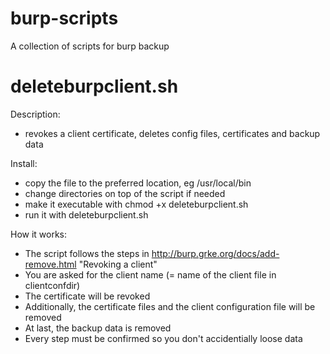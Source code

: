 # burp-scripts
A collection of scripts for burp backup

# deleteburpclient.sh
Description:
- revokes a client certificate, deletes config files, certificates and backup data

Install: 
- copy the file to the preferred location, eg /usr/local/bin
- change directories on top of the script if needed
- make it executable with chmod +x deleteburpclient.sh
- run it with deleteburpclient.sh

How it works:
- The script follows the steps in http://burp.grke.org/docs/add-remove.html "Revoking a client"
- You are asked for the client name (= name of the client file in clientconfdir)
- The certificate will be revoked
- Additionally, the certificate files and the client configuration file will be removed
- At last, the backup data is removed
- Every step must be confirmed so you don't accidentially loose data
